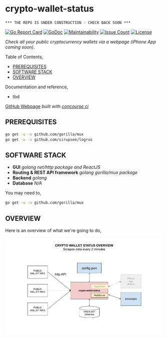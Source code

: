 # crypto-wallet-status

```text
*** THE REPO IS UNDER CONSTRUCTION - CHECK BACK SOON ***
```

[![Go Report Card](https://goreportcard.com/badge/github.com/JeffDeCola/crypto-wallet-status)](https://goreportcard.com/report/github.com/JeffDeCola/crypto-wallet-status)
[![GoDoc](https://godoc.org/github.com/JeffDeCola/crypto-wallet-status?status.svg)](https://godoc.org/github.com/JeffDeCola/crypto-wallet-status)
[![Maintainability](https://api.codeclimate.com/v1/badges/5ffc9029429ce278f688/maintainability)](https://codeclimate.com/github/JeffDeCola/crypto-wallet-status/maintainability)
[![Issue Count](https://codeclimate.com/github/JeffDeCola/crypto-wallet-status/badges/issue_count.svg)](https://codeclimate.com/github/JeffDeCola/crypto-wallet-status/issues)
[![License](http://img.shields.io/:license-mit-blue.svg)](http://jeffdecola.mit-license.org)

_Check all your public cryptocurrency wallets via a webpage (iPhone App coming soon)._

Table of Contents,

* [PREREQUISITES](https://github.com/JeffDeCola/crypto-wallet-status#prerequisites)
* [SOFTWARE STACK](https://github.com/JeffDeCola/crypto-wallet-status#software-stack)
* [OVERVIEW](https://github.com/JeffDeCola/crypto-wallet-status#overview)

Documentation and reference,

* tbd

[GitHub Webpage](https://jeffdecola.github.io/crypto-wallet-status/)
_built with
[concourse ci](https://github.com/JeffDeCola/crypto-wallet-status/blob/master/ci-README.md)_

## PREREQUISITES

```bash
go get -u -v github.com/gorilla/mux
go get -u -v github.com/sirupsen/logrus
```

## SOFTWARE STACK

* **GUI**
  _golang net/http package and ReactJS_
* **Routing & REST API framework**
  _golang gorilla/mux package_
* **Backend**
  _golang_
* **Database**
  _N/A_

You may need to,

```bash
go get -u -v github.com/gorilla/mux
```

## OVERVIEW

Here is an overview of what we're going to do,

![IMAGE - crypto-wallet-status-overview - IMAGE](docs/pics/crypto-wallet-status-overview.jpg)
